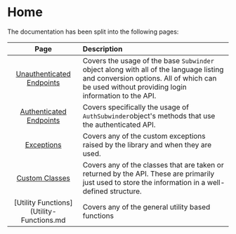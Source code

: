 # Home

The documentation has been split into the following pages:

| Page | Description |
| :---: | :--- |
| [Unauthenticated Endpoints](Unauthenticated-Endpoints.md) | Covers the usage of the base `Subwinder` object along with all of the language listing and conversion options. All of which can be used without providing login information to the API. |
| [Authenticated Endpoints](Authenticated-Endpoints.md) | Covers specifically the usage of `AuthSubwinder`object's methods that use the authenticated API. |
| [Exceptions](Exceptions.md) | Covers any of the custom exceptions raised by the library and when they are used. |
| [Custom Classes](Custom-Classes.md) |  Covers any of the classes that are taken or returned by the API. These are primarily just used to store the information in a well-defined structure. |
| [Utility Functions](Utility-Functions.md | Covers any of the general utility based functions |
